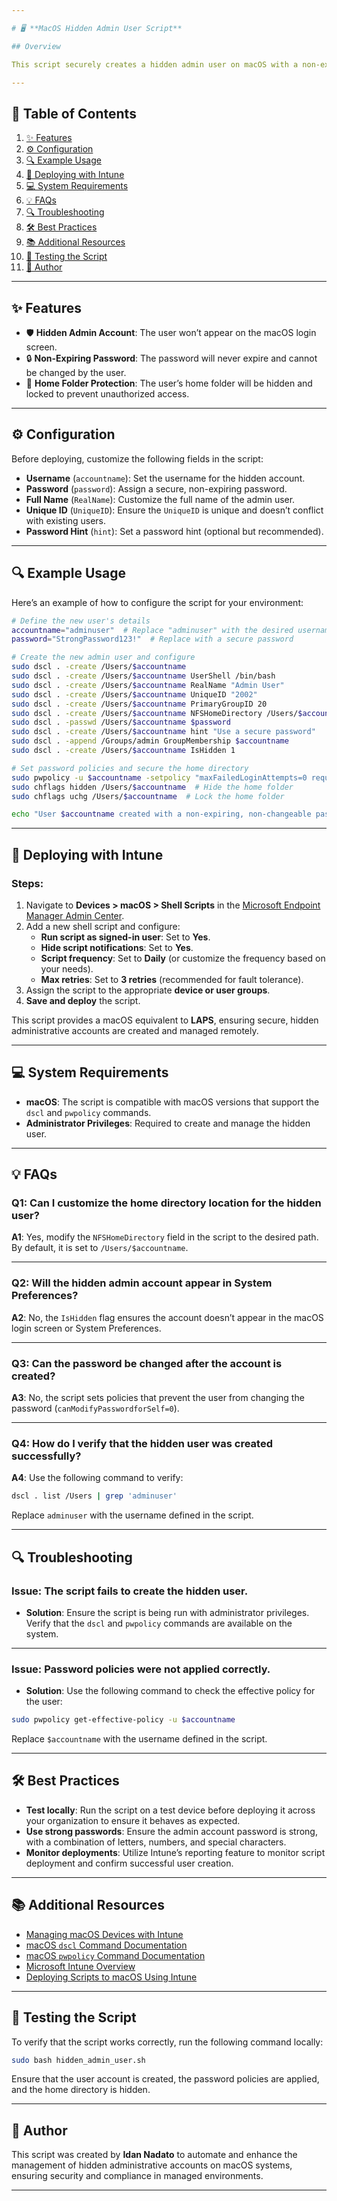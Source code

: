 ```yaml
---

# 🖥️ **MacOS Hidden Admin User Script**

## Overview

This script securely creates a hidden admin user on macOS with a non-expiring, non-changeable password, mimicking the functionality of **Local Administrator Password Solution (LAPS)** in Windows. It is ideal for managed environments where admin credentials need remote control. The hidden account will have full admin privileges, and its home folder will be hidden and protected from unauthorized access or modification.

---
```


## 📖 **Table of Contents**

1. [✨ Features](#features)
2. [⚙️ Configuration](#configuration)
3. [🔍 Example Usage](#example-usage)
4. [🚀 Deploying with Intune](#deploying-with-intune)
5. [💻 System Requirements](#system-requirements)
6. [💡 FAQs](#faqs)
7. [🔍 Troubleshooting](#troubleshooting)
8. [🛠️ Best Practices](#best-practices)
9. [📚 Additional Resources](#additional-resources)
10. [🧪 Testing the Script](#testing-the-script)
11. [👤 Author](#author)

---

## ✨ **Features**

- 🛡️ **Hidden Admin Account**: The user won’t appear on the macOS login screen.
- 🔒 **Non-Expiring Password**: The password will never expire and cannot be changed by the user.
- 🔐 **Home Folder Protection**: The user’s home folder will be hidden and locked to prevent unauthorized access.

---

## ⚙️ **Configuration**

Before deploying, customize the following fields in the script:

- **Username** (`accountname`): Set the username for the hidden account.
- **Password** (`password`): Assign a secure, non-expiring password.
- **Full Name** (`RealName`): Customize the full name of the admin user.
- **Unique ID** (`UniqueID`): Ensure the `UniqueID` is unique and doesn’t conflict with existing users.
- **Password Hint** (`hint`): Set a password hint (optional but recommended).

---

## 🔍 **Example Usage**

Here’s an example of how to configure the script for your environment:

```bash
# Define the new user's details
accountname="adminuser"  # Replace "adminuser" with the desired username
password="StrongPassword123!"  # Replace with a secure password

# Create the new admin user and configure
sudo dscl . -create /Users/$accountname
sudo dscl . -create /Users/$accountname UserShell /bin/bash
sudo dscl . -create /Users/$accountname RealName "Admin User"
sudo dscl . -create /Users/$accountname UniqueID "2002"
sudo dscl . -create /Users/$accountname PrimaryGroupID 20
sudo dscl . -create /Users/$accountname NFSHomeDirectory /Users/$accountname
sudo dscl . -passwd /Users/$accountname $password
sudo dscl . -create /Users/$accountname hint "Use a secure password"
sudo dscl . -append /Groups/admin GroupMembership $accountname
sudo dscl . -create /Users/$accountname IsHidden 1

# Set password policies and secure the home directory
sudo pwpolicy -u $accountname -setpolicy "maxFailedLoginAttempts=0 requiresAlpha=1 requiresNumeric=1 minChars=8 usingHistory=0 canModifyPasswordforSelf=0 maxMinutesUntilChangePassword=0"
sudo chflags hidden /Users/$accountname  # Hide the home folder
sudo chflags uchg /Users/$accountname  # Lock the home folder

echo "User $accountname created with a non-expiring, non-changeable password."
```

---

## 🚀 **Deploying with Intune**

### Steps:

1. Navigate to **Devices > macOS > Shell Scripts** in the [Microsoft Endpoint Manager Admin Center](https://endpoint.microsoft.com/).
2. Add a new shell script and configure:
   - **Run script as signed-in user**: Set to **Yes**.
   - **Hide script notifications**: Set to **Yes**.
   - **Script frequency**: Set to **Daily** (or customize the frequency based on your needs).
   - **Max retries**: Set to **3 retries** (recommended for fault tolerance).
3. Assign the script to the appropriate **device or user groups**.
4. **Save and deploy** the script.

This script provides a macOS equivalent to **LAPS**, ensuring secure, hidden administrative accounts are created and managed remotely.

---

## 💻 **System Requirements**

- **macOS**: The script is compatible with macOS versions that support the `dscl` and `pwpolicy` commands.
- **Administrator Privileges**: Required to create and manage the hidden user.

---

## 💡 **FAQs**

### **Q1: Can I customize the home directory location for the hidden user?**
**A1**: Yes, modify the `NFSHomeDirectory` field in the script to the desired path. By default, it is set to `/Users/$accountname`.

---

### **Q2: Will the hidden admin account appear in System Preferences?**
**A2**: No, the `IsHidden` flag ensures the account doesn’t appear in the macOS login screen or System Preferences.

---

### **Q3: Can the password be changed after the account is created?**
**A3**: No, the script sets policies that prevent the user from changing the password (`canModifyPasswordforSelf=0`).

---

### **Q4: How do I verify that the hidden user was created successfully?**
**A4**: Use the following command to verify:
```bash
dscl . list /Users | grep 'adminuser'
```
Replace `adminuser` with the username defined in the script.

---

## 🔍 **Troubleshooting**

### **Issue**: The script fails to create the hidden user.
- **Solution**: Ensure the script is being run with administrator privileges. Verify that the `dscl` and `pwpolicy` commands are available on the system.

---

### **Issue**: Password policies were not applied correctly.
- **Solution**: Use the following command to check the effective policy for the user:
```bash
sudo pwpolicy get-effective-policy -u $accountname
```
Replace `$accountname` with the username defined in the script.

---

## 🛠️ **Best Practices**

- **Test locally**: Run the script on a test device before deploying it across your organization to ensure it behaves as expected.
- **Use strong passwords**: Ensure the admin account password is strong, with a combination of letters, numbers, and special characters.
- **Monitor deployments**: Utilize Intune’s reporting feature to monitor script deployment and confirm successful user creation.

---

## 📚 **Additional Resources**

- [Managing macOS Devices with Intune](https://learn.microsoft.com/en-us/mem/intune/apps/macos-shell-scripts)
- [macOS `dscl` Command Documentation](https://ss64.com/osx/dscl.html)
- [macOS `pwpolicy` Command Documentation](https://ss64.com/osx/pwpolicy.html)
- [Microsoft Intune Overview](https://learn.microsoft.com/en-us/mem/intune/)
- [Deploying Scripts to macOS Using Intune](https://learn.microsoft.com/en-us/mem/intune/apps/intune-macos-shell-scripts)

---

## 🧪 **Testing the Script**

To verify that the script works correctly, run the following command locally:

```bash
sudo bash hidden_admin_user.sh
```

Ensure that the user account is created, the password policies are applied, and the home directory is hidden.

---

## 👤 **Author**

This script was created by **Idan Nadato** to automate and enhance the management of hidden administrative accounts on macOS systems, ensuring security and compliance in managed environments.

---
